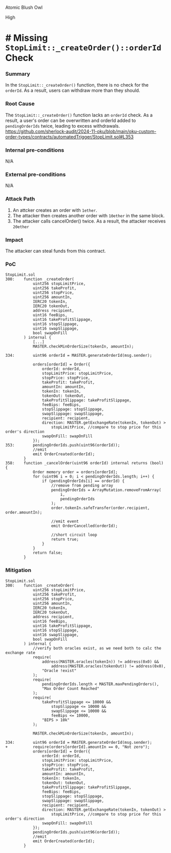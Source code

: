 Atomic Blush Owl

High

# # Missing `StopLimit::_createOrder()::orderId` Check

### Summary
In the `StopLimit::_createOrder()` function, there is no check for the `orderId`.
As a result, users can withdraw more than they should.

### Root Cause
The `StopLimit::_createOrder()` function lacks an `orderId` check.
As a result, a user's order can be overwritten and orderId added to `pendingOrderIds` twice, leading to excess withdrawals.
https://github.com/sherlock-audit/2024-11-oku/blob/main/oku-custom-order-types/contracts/automatedTrigger/StopLimit.sol#L353

### Internal pre-conditions
N/A

### External pre-conditions
N/A

### Attack Path
1. An attcker creates an order with `1ether`.
2. The attacker then creates another order with `10ether` in the same block.
3. The attacker calls cancelOrder() twice.
As a result, the attacker receives `20ether`

### Impact
The attacker can steal funds from this contract.

### PoC
```solidity
StopLimit.sol
300:    function _createOrder(
            uint256 stopLimitPrice,
            uint256 takeProfit,
            uint256 stopPrice,
            uint256 amountIn,
            IERC20 tokenIn,
            IERC20 tokenOut,
            address recipient,
            uint16 feeBips,
            uint16 takeProfitSlippage,
            uint16 stopSlippage,
            uint16 swapSlippage,
            bool swapOnFill
        ) internal {
            [...]
            MASTER.checkMinOrderSize(tokenIn, amountIn);

334:        uint96 orderId = MASTER.generateOrderId(msg.sender);

            orders[orderId] = Order({
                orderId: orderId,
                stopLimitPrice: stopLimitPrice,
                stopPrice: stopPrice,
                takeProfit: takeProfit,
                amountIn: amountIn,
                tokenIn: tokenIn,
                tokenOut: tokenOut,
                takeProfitSlippage: takeProfitSlippage,
                feeBips: feeBips,
                stopSlippage: stopSlippage,
                swapSlippage: swapSlippage,
                recipient: recipient,
                direction: MASTER.getExchangeRate(tokenIn, tokenOut) >
                    stopLimitPrice, //compare to stop price for this order's direction
                swapOnFill: swapOnFill
            });
353:        pendingOrderIds.push(uint96(orderId));
            //emit
            emit OrderCreated(orderId);
        }
358:    function _cancelOrder(uint96 orderId) internal returns (bool) {
            Order memory order = orders[orderId];
            for (uint96 i = 0; i < pendingOrderIds.length; i++) {
                if (pendingOrderIds[i] == orderId) {
                    //remove from pending array
                    pendingOrderIds = ArrayMutation.removeFromArray(
                        i,
                        pendingOrderIds
                    );
                    order.tokenIn.safeTransfer(order.recipient, order.amountIn);

                    //emit event
                    emit OrderCancelled(orderId);

                    //short circuit loop
                    return true;
                }
            }
            return false;
        }
```

### Mitigation
```solidity
StopLimit.sol
300:    function _createOrder(
            uint256 stopLimitPrice,
            uint256 takeProfit,
            uint256 stopPrice,
            uint256 amountIn,
            IERC20 tokenIn,
            IERC20 tokenOut,
            address recipient,
            uint16 feeBips,
            uint16 takeProfitSlippage,
            uint16 stopSlippage,
            uint16 swapSlippage,
            bool swapOnFill
        ) internal {
            //verify both oracles exist, as we need both to calc the exchange rate
            require(
                address(MASTER.oracles(tokenIn)) != address(0x0) &&
                    address(MASTER.oracles(tokenOut)) != address(0x0),
                "Oracle !exist"
            );
            require(
                pendingOrderIds.length < MASTER.maxPendingOrders(),
                "Max Order Count Reached"
            );
            require(
                takeProfitSlippage <= 10000 &&
                    stopSlippage <= 10000 &&
                    swapSlippage <= 10000 &&
                    feeBips <= 10000,
                "BIPS > 10k"
            );

            MASTER.checkMinOrderSize(tokenIn, amountIn);

334:        uint96 orderId = MASTER.generateOrderId(msg.sender);
+           require(orders[orderId].amountIn == 0, "Not zero");
            orders[orderId] = Order({
                orderId: orderId,
                stopLimitPrice: stopLimitPrice,
                stopPrice: stopPrice,
                takeProfit: takeProfit,
                amountIn: amountIn,
                tokenIn: tokenIn,
                tokenOut: tokenOut,
                takeProfitSlippage: takeProfitSlippage,
                feeBips: feeBips,
                stopSlippage: stopSlippage,
                swapSlippage: swapSlippage,
                recipient: recipient,
                direction: MASTER.getExchangeRate(tokenIn, tokenOut) >
                    stopLimitPrice, //compare to stop price for this order's direction
                swapOnFill: swapOnFill
            });
            pendingOrderIds.push(uint96(orderId));
            //emit
            emit OrderCreated(orderId);
        }
```